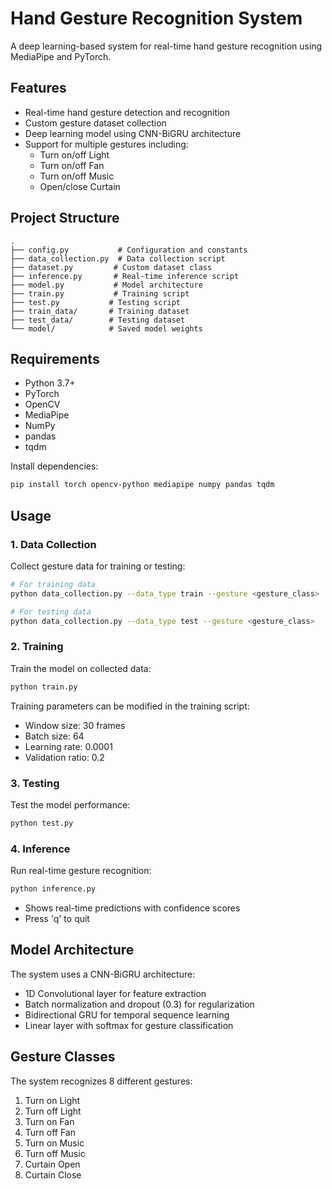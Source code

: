 # Hand Gesture Recognition System

A deep learning-based system for real-time hand gesture recognition using MediaPipe and PyTorch.

## Features

- Real-time hand gesture detection and recognition
- Custom gesture dataset collection
- Deep learning model using CNN-BiGRU architecture
- Support for multiple gestures including:
  - Turn on/off Light
  - Turn on/off Fan
  - Turn on/off Music
  - Open/close Curtain

## Project Structure

```
.
├── config.py           # Configuration and constants
├── data_collection.py  # Data collection script
├── dataset.py         # Custom dataset class
├── inference.py       # Real-time inference script
├── model.py           # Model architecture
├── train.py           # Training script
├── test.py           # Testing script
├── train_data/       # Training dataset
├── test_data/        # Testing dataset
└── model/            # Saved model weights
```

## Requirements

- Python 3.7+
- PyTorch
- OpenCV
- MediaPipe
- NumPy
- pandas
- tqdm

Install dependencies:
```bash
pip install torch opencv-python mediapipe numpy pandas tqdm
```

## Usage

### 1. Data Collection

Collect gesture data for training or testing:

```bash
# For training data
python data_collection.py --data_type train --gesture <gesture_class>

# For testing data
python data_collection.py --data_type test --gesture <gesture_class>
```

### 2. Training

Train the model on collected data:

```bash
python train.py
```

Training parameters can be modified in the training script:
- Window size: 30 frames
- Batch size: 64
- Learning rate: 0.0001
- Validation ratio: 0.2

### 3. Testing

Test the model performance:

```bash
python test.py
```

### 4. Inference

Run real-time gesture recognition:

```bash
python inference.py
```

- Shows real-time predictions with confidence scores
- Press 'q' to quit

## Model Architecture

The system uses a CNN-BiGRU architecture:
- 1D Convolutional layer for feature extraction
- Batch normalization and dropout (0.3) for regularization
- Bidirectional GRU for temporal sequence learning
- Linear layer with softmax for gesture classification

## Gesture Classes

The system recognizes 8 different gestures:
1. Turn on Light
2. Turn off Light
3. Turn on Fan
4. Turn off Fan
5. Turn on Music
6. Turn off Music
7. Curtain Open
8. Curtain Close
